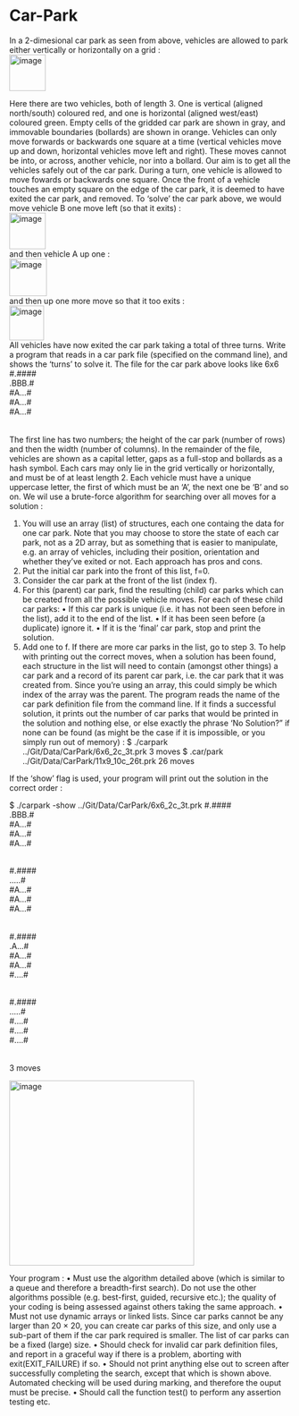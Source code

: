 # Car-Park
  In a 2-dimesional car park as seen from above, vehicles are allowed to park either vertically or horizontally on a grid :  
  <img width="65" alt="image" src="https://github.com/Leon-Chen1999/Car-Park/assets/122807406/67404115-9e96-42d3-aa83-1889ef50c4e0">  

  Here there are two vehicles, both of length 3. One is vertical (aligned north/south) coloured red, and one is horizontal (aligned west/east) coloured green. Empty cells of the gridded car park are shown in gray, and immovable boundaries (bollards) are shown in orange. Vehicles can only move forwards or backwards one square at a time (vertical vehicles move up and down, horizontal vehicles move left and right). These moves cannot be into, or across, another vehicle, nor into a bollard.
  Our aim is to get all the vehicles safely out of the car park. During a turn, one vehicle is allowed to move fowards or backwards one square. Once the front of a vehicle touches an empty square on the edge of the car park, it is deemed to have exited the car park, and removed.
To ‘solve’ the car park above, we would move vehicle B one move left (so that it exits) :  
  <img width="65" alt="image" src="https://github.com/Leon-Chen1999/Car-Park/assets/122807406/2dad8988-fa7d-4252-8d69-78e9f7d939bb">  
  and then vehicle A up one :  
  <img width="67" alt="image" src="https://github.com/Leon-Chen1999/Car-Park/assets/122807406/88ed4b6f-1aec-4544-a37f-77da9ff76f09">  
  and then up one more move so that it too exits :  
  <img width="62" alt="image" src="https://github.com/Leon-Chen1999/Car-Park/assets/122807406/63656f4c-3bd4-44cc-a5d7-d40aebe57338">  
  All vehicles have now exited the car park taking a total of three turns.
  Write a program that reads in a car park file (specified on the command line), and shows the ‘turns’ to solve it. The file for the car park above looks like 
  6x6
#.####  
.BBB.#  
#A...#  
#A...#  
#A...#  
######  

The first line has two numbers; the height of the car park (number of rows) and then the width (number of columns).
In the remainder of the file, vehicles are shown as a capital letter, gaps as a full-stop and bollards as a hash symbol. Each cars may only lie in the grid vertically or horizontally, and must be of at least length 2. Each vehicle must have a unique uppercase letter, the first of which must be an ‘A’, the next one be ‘B’ and so on.
We wil use a brute-force algorithm for searching over all moves for a solution :
1. You will use an array (list) of structures, each one containg the data for one car park. Note that you may choose to store the state of each car park, not as a 2D array, but
as something that is easier to manipulate, e.g. an array of vehicles, including their position, orientation and whether they’ve exited or not. Each approach has pros and cons.
2. Put the initial car park into the front of this list, f=0.
3. Consider the car park at the front of the list (index f).
4. For this (parent) car park, find the resulting (child) car parks which can be created from
all the possible vehicle moves. For each of these child car parks:
• If this car park is unique (i.e. it has not been seen before in the list), add it to the
end of the list.
• If it has been seen before (a duplicate) ignore it.
• If it is the ‘final’ car park, stop and print the solution.
5. Add one to f. If there are more car parks in the list, go to step 3.
To help with printing out the correct moves, when a solution has been found, each structure in the list will need to contain (amongst other things) a car park and a record of its parent car park, i.e. the car park that it was created from. Since you’re using an array, this could simply be which index of the array was the parent.
The program reads the name of the car park definition file from the command line. If it finds a successful solution, it prints out the number of car parks that would be printed in the solution and nothing else, or else exactly the phrase ‘No Solution?” if none can be found (as might be the case if it is impossible, or you simply run out of memory) :
$ ./carpark ../Git/Data/CarPark/6x6_2c_3t.prk
3 moves
$ .car/park ../Git/Data/CarPark/11x9_10c_26t.prk 26 moves

If the ‘show’ flag is used, your program will print out the solution in the correct order :

$ ./carpark -show ../Git/Data/CarPark/6x6_2c_3t.prk
#.####  
.BBB.#  
#A...#   
#A...#   
#A...#   
######  
  
#.####  
.....#  
#A...#   
#A...#  
#A...#   
######  
  
#.####   
.A...#   
#A...#  
#A...#   
#....#  
######  
  
#.####   
.....#  
#....#  
#....#  
#....#   
######  
  
3 moves  

  <img width="331" alt="image" src="https://github.com/Leon-Chen1999/Car-Park/assets/122807406/35ac32c9-7ee7-43a5-b8e0-cc6cd3f4582b">  

Your program :
• Must use the algorithm detailed above (which is similar to a queue and therefore a
breadth-first search). Do not use the other algorithms possible (e.g. best-first, guided, recursive etc.); the quality of your coding is being assessed against others taking the same approach.
• Must not use dynamic arrays or linked lists. Since car parks cannot be any larger than 20 × 20, you can create car parks of this size, and only use a sub-part of them if the car park required is smaller. The list of car parks can be a fixed (large) size.
• Should check for invalid car park definition files, and report in a graceful way if there is a problem, aborting with exit(EXIT_FAILURE) if so.
• Should not print anything else out to screen after successfully completing the search, except that which is shown above. Automated checking will be used during marking, and therefore the ouput must be precise.
• Should call the function test() to perform any assertion testing etc.

